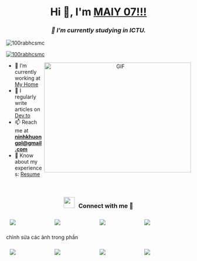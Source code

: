 <h1 align="center">Hi 👋, I'm <a href="https://100rabhcsmc.github.io/Me.io/" target="blank">MAIY 07!!!</a></h1>
<h3 align="center"><i>🌱 I’m currently studying in ICTU.</i></h3>

<p align="left">
  <img src="https://komarev.com/ghpvc/?username=100rabhcsmc&label=Profile%20views&color=0e75b6&style=flat" alt="100rabhcsmc" />
</p>

<p align="left">
  <a href="https://www.tiktok.com/@ninhkhuong.05" target="blank">
    <img src="https://img.shields.io/twitter/follow/100rabhcsmc?logo=twitter&style=for-the-badge" alt="100rabhcsmc" />
  </a>
</p>

<a target="_blank" align="center">
  <img align="right" height="300" width="400" alt="GIF" src="https://media.giphy.com/media/SWoSkN6DxTszqIKEqv/giphy.gif">
</a>

- 🔭 I’m currently working at <a href="https://phoenix.tech/griffyn/" target="blank">My Home</a>
- 📝 I regularly write articles on [Dev.to](https://dev.to/100rabhcsmc)
- 📫 Reach me at <strong>ninhkhuongpl@gmail.com</strong>
- 📄 Know about my experiences: <a href="https://github.com/100rabhcsmc/Me.io/blob/master/01SaurabhChavanReactNativeResume.pdf" target="blank">Resume</a>
<br/>

<h3 align="center"><img src="https://media.giphy.com/media/iY8CRBdQXODJSCERIr/giphy.gif" width="30" height="30" style="margin-right: 10px;">Connect with me 🤝</h3>

<p align="center">
  <div align="center" class="icons-social" style="display: flex; justify-content: space-between; width: 80%;">
    <a style="margin: 10px;" target="_blank" href="https://www.linkedin.com/">
      <img src="https://img.icons8.com/?size=100&id=98960&format=png&color=000000">
    </a>
    <a style="margin: 10px;" target="_blank" href="https://github.com/maiychrus25/">
      <img src="https://img.icons8.com/?size=100&id=62856&format=png&color=000000">
    </a>
    <a style="margin: 10px;" target="_blank" href="https://www.instagram.com/khuong.ninh.963/">
      <img src="https://img.icons8.com/?size=100&id=32323&format=png&color=000000">
    </a>
    <a style="margin: 10px;" target="_blank" href="https://www.tiktok.com/@ninhkhuong.05">
      <img src="https://img.icons8.com/?size=100&id=118640&format=png&color=000000">
    </a>
  </div>
</p> chỉnh sửa các ảnh trong phần <p align="center">
  <div align="center" class="icons-social" style="display: flex; justify-content: space-between; width: 80%;">
    <a style="margin: 10px;" target="_blank" href="https://www.linkedin.com/">
      <img src="https://img.icons8.com/?size=100&id=98960&format=png&color=000000">
    </a>
    <a style="margin: 10px;" target="_blank" href="https://github.com/maiychrus25/">
      <img src="https://img.icons8.com/?size=100&id=62856&format=png&color=000000">
    </a>
    <a style="margin: 10px;" target="_blank" href="https://www.instagram.com/khuong.ninh.963/">
      <img src="https://img.icons8.com/?size=100&id=32323&format=png&color=000000">
    </a>
    <a style="margin: 10px;" target="_blank" href="https://www.tiktok.com/@ninhkhuong.05">
      <img src="https://img.icons8.com/?size=100&id=118640&format=png&color=000000">
    </a>
  </div>
</p>
